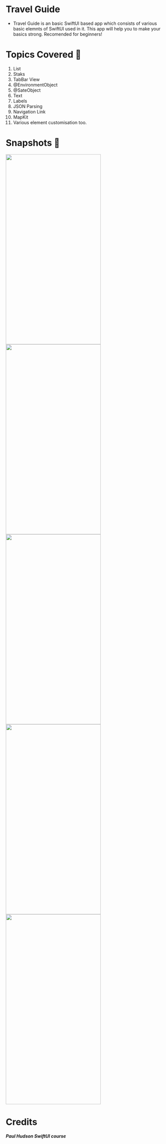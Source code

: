 # Travel Guide
* Travel Guide is an basic SwiftUI based app which consists of various basic elemnts of SwiftUI used in it. This app will help you to make your basics strong. Recomended for beginners!

# Topics Covered 📒
1. List 
3. Staks
4. TabBar View
5. @EnvironmentObject
6. @SateObject
7. Text
8. Labels
9. JSON Parsing
10. Navigation Link
11. MapKit
12. Various element customisation too.


# Snapshots 📸
<img src="https://user-images.githubusercontent.com/56252259/116514628-ebfc6d80-a8e8-11eb-8a9b-a9217cbf7fec.png" width="300" height="600" /> <img src="https://user-images.githubusercontent.com/56252259/116514633-ed2d9a80-a8e8-11eb-9f7e-1ae1f72ca44b.png" width="300" height="600" /> <img src="https://user-images.githubusercontent.com/56252259/116514635-edc63100-a8e8-11eb-9aa1-a883cf66e2a3.png" width="300" height="600" /> <img src="https://user-images.githubusercontent.com/56252259/116514638-ee5ec780-a8e8-11eb-9ebe-51404dcd5f3e.png" width="300" height="600" /> <img src="https://user-images.githubusercontent.com/56252259/116514641-ef8ff480-a8e8-11eb-917d-d49068d9aa9c.png" width="300" height="600" />

# Credits
***Paul Hudson SwiftUI course***
